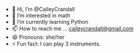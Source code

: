 - 👋 Hi, I’m @CaileyCrandall
- 👀 I’m interested in math
- 🌱 I’m currently learning Python
- 📫 How to reach me ... caileycrandall@gmail.com
- 😄 Pronouns: she/her
- ⚡ Fun fact: I can play 3 instruments. 

<!---
CaileyCrandall/CaileyCrandall is a ✨ special ✨ repository because its `README.md` (this file) appears on your GitHub profile.
You can click the Preview link to take a look at your changes.
--->
